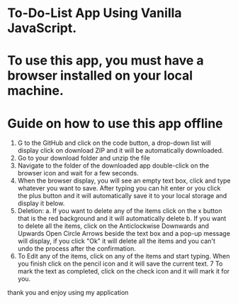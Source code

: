 # To-Do-List App Using Vanilla JavaScript.
#  To use this app, you must have a browser installed on your local machine.
# Guide on how to use this app offline
1. G to the GitHub and click on the code button, a drop-down list will display click on download ZIP and it will be automatically downloaded.
2. Go to your download folder and unzip the file
3. Navigate to the folder of the downloaded app double-click on the browser icon and wait for a few seconds.
4. When the browser display, you will see an empty text box, click and type whatever you want to save. After typing you can hit enter or you click the plus button and it will automatically save it to your local storage and display it below.
5. Deletion:
a. If you want to delete any of the items click on the x button that is the red background and it will automatically delete
b. If you want to delete all the items, click on the Anticlockwise Downwards and Upwards Open Circle Arrows beside the text box and a pop-up message will display, if you click "Ok" it will delete all the items and you can't undo the process after the confirmation.
6. To Edit any of the items, click on any of the items and start typing. When you finish click on the pencil icon and it will save the current text.
7 To mark the text as completed, click on the check icon and it will mark it for you.

thank you and enjoy using my application